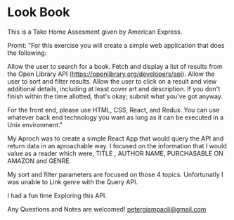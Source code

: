 # Look Book

This is a Take Home Assesment given by American Express.

Promt:
"For this exercise you will create a simple web application that does the following:

Allow the user to search for a book.
Fetch and display a list of results from the Open Library API (https://openlibrary.org/developers/api).
Allow the user to sort and filter results.
Allow the user to click on a result and view additional details, including at least cover art and description.
If you don't finish within the time allotted, that's okay; submit what you've got anyway.

For the front end, please use HTML, CSS, React, and Redux. You can use whatever back end technology you want as long as it can be executed in a Unix environment."

My Aproch was to create a simple React App that would query the API and return data in an aproachable way.
I focused on the information that I would value as a reader which were, TITLE , AUTHOR NAME, PURCHASABLE ON AMAZON and GENRE.

My sort and filter parameters are focused on those 4 topics. Unfortunatly I was unable to Link genre with the Query API.

I had a fun time Exploring this API.

Any Questions and Notes are welcomed!
petergiampaoli@gmail.com
